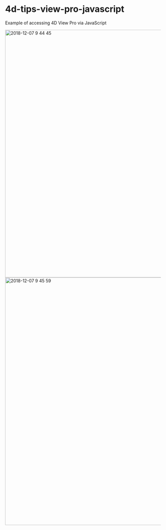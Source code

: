 # 4d-tips-view-pro-javascript
Example of accessing 4D View Pro via JavaScript

<img width="800" alt="2018-12-07 9 44 45" src="https://user-images.githubusercontent.com/1725068/49620565-c7945380-fa04-11e8-9fce-d6574fccd1f0.png">

<img width="800" alt="2018-12-07 9 45 59" src="https://user-images.githubusercontent.com/1725068/49620609-075b3b00-fa05-11e8-8796-46deb0c8ee78.png">

